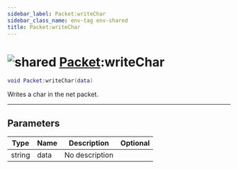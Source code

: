 ```yaml
---
sidebar_label: Packet:writeChar
sidebar_class_name: env-tag env-shared
title: Packet:writeChar
---
```


# <img src='/img/wiki/shared.png' alt='shared' classname='env-tag' /> [Packet](../packet/README.md):writeChar

```lua
void Packet:writeChar(data)
```

Writes a char in the net packet.<br/>

-----------------
## Parameters

| Type   | Name | Description | Optional |
| ------ | ---- | ----------- | -------: |
| string | data | No description |   |
